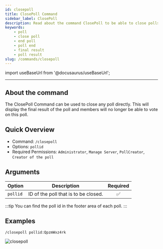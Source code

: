 ```yaml
---
id: closepoll
title: ClosePoll Command
sidebar_label: ClosePoll
description: Read about the command ClosePoll to be able to close polls
keywords:
    - poll
    - close poll
    - end poll
    - poll end
    - final result
    - poll result
slug: /commands/closepoll
---
```


import useBaseUrl from '@docusaurus/useBaseUrl';

---

## About the command
The ClosePoll Command can be used to close any poll directly. This will display the final result of the poll and members will no longer be able to vote on this poll.

## Quick Overview
- Command: `/closepoll`
- Options: `pollid`
- Required Permissions: `Administrator`, `Manage Server`, `PollCreator`, `Creator of the poll`

## Arguments
| Option   | Description                           | Required |
| -------- |---------------------------------------| :------: |
| `pollid` | ID of the poll that is to be closed.  | &#9989;  |

:::tip
You can find the poll id in the footer area of each poll.
:::

## Examples
`/closepoll pollid:QpzmWxz4rk`

![closepoll](/images/commands/closepoll.png)
